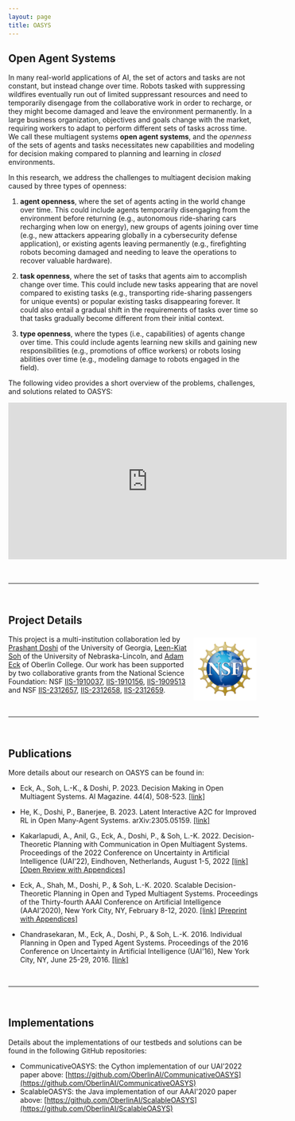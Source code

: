 ```yaml
---
layout: page
title: OASYS
---
```


<link type="text/css" rel="stylesheet" href="assets/css/style.css" />

## Open Agent Systems

In many real-world applications of AI, the set of actors and tasks are not constant, but instead change over time.  Robots tasked with suppressing wildfires eventually run out of limited suppressant resources and need to temporarily disengage from the collaborative work in order to recharge, or they might become damaged and leave the environment permanently.  In a large business organization, objectives and goals change with the market, requiring workers to adapt to perform different sets of tasks across time.  We call these multiagent systems **open agent systems**, and the *openness* of the sets of agents and tasks  necessitates new capabilities and modeling for decision making compared to planning and learning in *closed* environments.

In this research, we address the challenges to multiagent decision making caused by three types of openness: 

1. **agent openness**, where the set of agents acting in the world change over time.  This could include agents temporarily disengaging from the environment before returning (e.g., autonomous ride-sharing cars recharging when low on energy), new groups of agents joining over time (e.g., new attackers appearing globally in a cybersecurity defense application), or existing agents leaving permanently (e.g., firefighting robots becoming damaged and needing to leave the operations to recover valuable hardware).

2. **task openness**, where the set of tasks that agents aim to accomplish change over time.  This could include new tasks appearing that are novel compared to existing tasks (e.g., transporting ride-sharing passengers for unique events) or popular existing tasks disappearing forever.  It could also entail a gradual shift in the requirements of tasks over time so that tasks gradually become different from their initial context.

3. **type openness**, where the types (i.e., capabilities) of agents change over time.  This could include agents learning new skills and gaining new responsibilities (e.g., promotions of office workers) or robots losing abilities over time (e.g., modeling damage to robots engaged in the field).

The following video provides a short overview of the problems, challenges, and solutions related to OASYS:

<div>
  <iframe style="display: block; margin: auto;" width="560" height="315" src="https://www.youtube.com/embed/vQOK3YNeTDE?si=4NO0ZqwAb893tTxI" title="YouTube video player" frameborder="0" allow="accelerometer; autoplay; clipboard-write; encrypted-media; gyroscope; picture-in-picture; web-share" referrerpolicy="strict-origin-when-cross-origin" allowfullscreen></iframe>
  <br/>
</div>

<br/>
<hr/>
<br/>

## Project Details

<img src="assets/images/NSF_Official_logo_Med_Res_600ppi.png" style="width:25%; float:right; margin:5px;"/>  This project is a multi-institution collaboration led by [Prashant Doshi](https://thinc.cs.uga.edu) of the University of Georgia, [Leen-Kiat Soh](http://cse.unl.edu/~lksoh/) of the University of Nebraska-Lincoln, and [Adam Eck](https://cs.oberlin.edu/~aeck) of Oberlin College.  Our work has been supported by two collaborative grants from the National Science Foundation: NSF [IIS-1910037](https://www.nsf.gov/awardsearch/showAward?AWD_ID=1910037&HistoricalAwards=false), [IIS-1910156](https://www.nsf.gov/awardsearch/showAward?AWD_ID=1910156&HistoricalAwards=false), [IIS-1909513](https://www.nsf.gov/awardsearch/showAward?AWD_ID=1909513&HistoricalAwards=false) and NSF [IIS-2312657](https://www.nsf.gov/awardsearch/showAward?AWD_ID=2312657&HistoricalAwards=false), [IIS-2312658](https://www.nsf.gov/awardsearch/showAward?AWD_ID=2312658&HistoricalAwards=false), [IIS-2312659](https://www.nsf.gov/awardsearch/showAward?AWD_ID=2312659&HistoricalAwards=false).

<br/>
<hr/>
<br/>

## Publications 

More details about our research on OASYS can be found in:

* Eck, A., Soh, L.-K., & Doshi, P. 2023. Decision Making in Open Multiagent Systems. AI Magazine. 44(4), 508-523. [[link]](https://onlinelibrary.wiley.com/doi/10.1002/aaai.12131)

* He, K., Doshi, P., Banerjee, B. 2023. Latent Interactive A2C for Improved RL in Open Many-Agent Systems. arXiv:2305.05159. [[link]](https://arxiv.org/abs/2305.05159)

* Kakarlapudi, A., Anil, G., Eck, A., Doshi, P., & Soh, L.-K. 2022. Decision-Theoretic Planning with Communication in Open Multiagent Systems. Proceedings of the 2022 Conference on Uncertainty in Artificial Intelligence (UAI'22), Eindhoven, Netherlands, August 1-5, 2022 [[link]](https://proceedings.mlr.press/v180/kakarlapudi22a/kakarlapudi22a.pdf) [[Open Review with Appendices]](https://openreview.net/forum?id=H5LUOwUoql5)

* Eck, A., Shah, M., Doshi, P., & Soh, L.-K. 2020. Scalable Decision-Theoretic Planning in Open and Typed Multiagent Systems. Proceedings of the Thirty-fourth AAAI Conference on Artificial Intelligence (AAAI’2020), New York City, NY, February 8-12, 2020. [[link]](https://aaai.org/ojs/index.php/AAAI/article/view/6200) [[Preprint with Appendices]](https://arxiv.org/abs/1911.08642)

* Chandrasekaran, M., Eck, A., Doshi, P., & Soh, L.-K. 2016. Individual Planning in Open and Typed Agent Systems. Proceedings of the 2016 Conference on Uncertainty in Artificial Intelligence (UAI'16), New York City, NY, June 25-29, 2016. [[link]](http://www.auai.org/uai2016/proceedings/papers/286.pdf)

<br/>
<hr/>
<br/>

## Implementations

Details about the implementations of our testbeds and solutions can be found in the following GitHub repositories:

* CommunicativeOASYS: the Cython implementation of our UAI'2022 paper above: [https://github.com/OberlinAI/CommunicativeOASYS](https://github.com/OberlinAI/CommunicativeOASYS)
* ScalableOASYS: the Java implementation of our AAAI'2020 paper above: [https://github.com/OberlinAI/ScalableOASYS](https://github.com/OberlinAI/ScalableOASYS)
